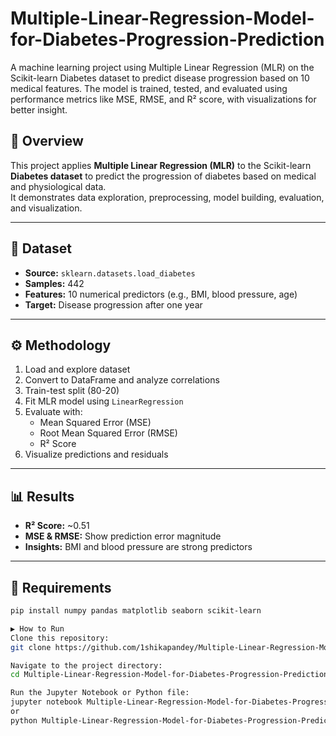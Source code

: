 # Multiple-Linear-Regression-Model-for-Diabetes-Progression-Prediction
A machine learning project using Multiple Linear Regression (MLR) on the Scikit-learn Diabetes dataset to predict disease progression based on 10 medical features. The model is trained, tested, and evaluated using performance metrics like MSE, RMSE, and R² score, with visualizations for better insight.


## 📌 Overview
This project applies **Multiple Linear Regression (MLR)** to the Scikit-learn **Diabetes dataset** to predict the progression of diabetes based on medical and physiological data.  
It demonstrates data exploration, preprocessing, model building, evaluation, and visualization.

---

## 📂 Dataset
- **Source:** `sklearn.datasets.load_diabetes`
- **Samples:** 442
- **Features:** 10 numerical predictors (e.g., BMI, blood pressure, age)
- **Target:** Disease progression after one year

---

## ⚙️ Methodology
1. Load and explore dataset
2. Convert to DataFrame and analyze correlations
3. Train-test split (80-20)
4. Fit MLR model using `LinearRegression`
5. Evaluate with:
   - Mean Squared Error (MSE)
   - Root Mean Squared Error (RMSE)
   - R² Score
6. Visualize predictions and residuals

---

## 📊 Results
- **R² Score:** ~0.51
- **MSE & RMSE:** Show prediction error magnitude
- **Insights:** BMI and blood pressure are strong predictors

---

## 📌 Requirements
```bash
pip install numpy pandas matplotlib seaborn scikit-learn

▶️ How to Run
Clone this repository:
git clone https://github.com/1shikapandey/Multiple-Linear-Regression-Model-for-Diabetes-Progression-Prediction.git

Navigate to the project directory:
cd Multiple-Linear-Regression-Model-for-Diabetes-Progression-Prediction

Run the Jupyter Notebook or Python file:
jupyter notebook Multiple-Linear-Regression-Model-for-Diabetes-Progression-Prediction.ipynb
or
python Multiple-Linear-Regression-Model-for-Diabetes-Progression-Prediction.py
